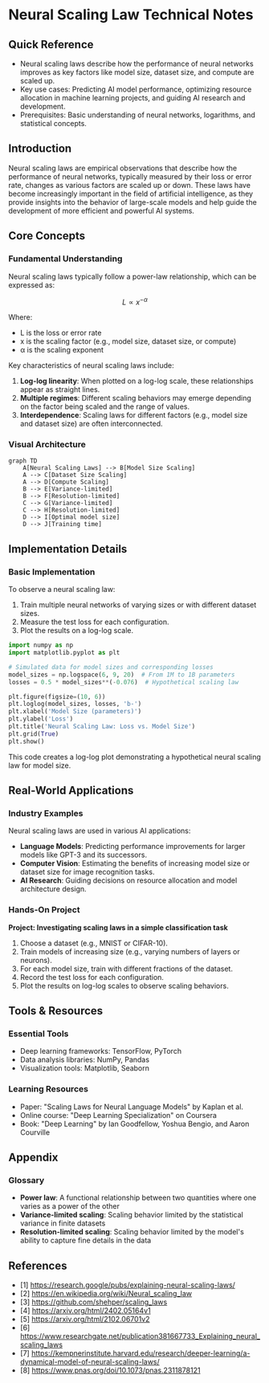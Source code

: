 # Neural Scaling Law Technical Notes

<!-- ![An illustration showing a log-log plot with multiple straight lines representing different neural scaling laws, alongside visual representations of neural networks of increasing size and datasets of increasing volume](#) -->

## Quick Reference
- Neural scaling laws describe how the performance of neural networks improves as key factors like model size, dataset size, and compute are scaled up.
- Key use cases: Predicting AI model performance, optimizing resource allocation in machine learning projects, and guiding AI research and development.
- Prerequisites: Basic understanding of neural networks, logarithms, and statistical concepts.

## Introduction

Neural scaling laws are empirical observations that describe how the performance of neural networks, typically measured by their loss or error rate, changes as various factors are scaled up or down. These laws have become increasingly important in the field of artificial intelligence, as they provide insights into the behavior of large-scale models and help guide the development of more efficient and powerful AI systems.

## Core Concepts

### Fundamental Understanding

Neural scaling laws typically follow a power-law relationship, which can be expressed as:

$$ L \propto x^{-\alpha} $$

Where:
- L is the loss or error rate
- x is the scaling factor (e.g., model size, dataset size, or compute)
- α is the scaling exponent

Key characteristics of neural scaling laws include:

1. **Log-log linearity**: When plotted on a log-log scale, these relationships appear as straight lines.
2. **Multiple regimes**: Different scaling behaviors may emerge depending on the factor being scaled and the range of values.
3. **Interdependence**: Scaling laws for different factors (e.g., model size and dataset size) are often interconnected.

### Visual Architecture

```mermaid
graph TD
    A[Neural Scaling Laws] --> B[Model Size Scaling]
    A --> C[Dataset Size Scaling]
    A --> D[Compute Scaling]
    B --> E[Variance-limited]
    B --> F[Resolution-limited]
    C --> G[Variance-limited]
    C --> H[Resolution-limited]
    D --> I[Optimal model size]
    D --> J[Training time]
```

## Implementation Details

### Basic Implementation

To observe a neural scaling law:

1. Train multiple neural networks of varying sizes or with different dataset sizes.
2. Measure the test loss for each configuration.
3. Plot the results on a log-log scale.

```python
import numpy as np
import matplotlib.pyplot as plt

# Simulated data for model sizes and corresponding losses
model_sizes = np.logspace(6, 9, 20)  # From 1M to 1B parameters
losses = 0.5 * model_sizes**(-0.076)  # Hypothetical scaling law

plt.figure(figsize=(10, 6))
plt.loglog(model_sizes, losses, 'b-')
plt.xlabel('Model Size (parameters)')
plt.ylabel('Loss')
plt.title('Neural Scaling Law: Loss vs. Model Size')
plt.grid(True)
plt.show()
```

This code creates a log-log plot demonstrating a hypothetical neural scaling law for model size.

## Real-World Applications

### Industry Examples

Neural scaling laws are used in various AI applications:

- **Language Models**: Predicting performance improvements for larger models like GPT-3 and its successors.
- **Computer Vision**: Estimating the benefits of increasing model size or dataset size for image recognition tasks.
- **AI Research**: Guiding decisions on resource allocation and model architecture design.

### Hands-On Project

**Project: Investigating scaling laws in a simple classification task**

1. Choose a dataset (e.g., MNIST or CIFAR-10).
2. Train models of increasing size (e.g., varying numbers of layers or neurons).
3. For each model size, train with different fractions of the dataset.
4. Record the test loss for each configuration.
5. Plot the results on log-log scales to observe scaling behaviors.

## Tools & Resources

### Essential Tools

- Deep learning frameworks: TensorFlow, PyTorch
- Data analysis libraries: NumPy, Pandas
- Visualization tools: Matplotlib, Seaborn

### Learning Resources

- Paper: "Scaling Laws for Neural Language Models" by Kaplan et al.
- Online course: "Deep Learning Specialization" on Coursera
- Book: "Deep Learning" by Ian Goodfellow, Yoshua Bengio, and Aaron Courville

## Appendix

### Glossary

- **Power law**: A functional relationship between two quantities where one varies as a power of the other
- **Variance-limited scaling**: Scaling behavior limited by the statistical variance in finite datasets
- **Resolution-limited scaling**: Scaling behavior limited by the model's ability to capture fine details in the data

## References

- [1] https://research.google/pubs/explaining-neural-scaling-laws/
- [2] https://en.wikipedia.org/wiki/Neural_scaling_law
- [3] https://github.com/shehper/scaling_laws
- [4] https://arxiv.org/html/2402.05164v1
- [5] https://arxiv.org/html/2102.06701v2
- [6] https://www.researchgate.net/publication381667733_Explaining_neural_scaling_laws
- [7] https://kempnerinstitute.harvard.edu/research/deeper-learning/a-dynamical-model-of-neural-scaling-laws/
- [8] https://www.pnas.org/doi/10.1073/pnas.2311878121

